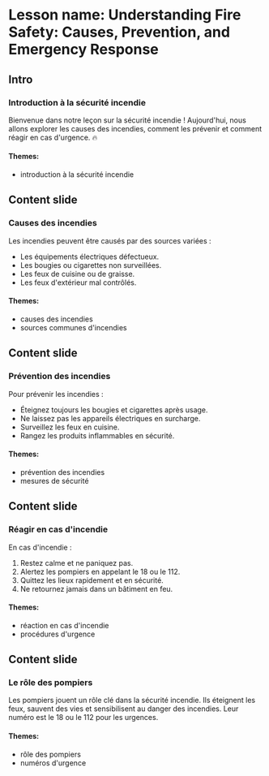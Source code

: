 # Lesson name: Understanding Fire Safety: Causes, Prevention, and Emergency Response

## Intro

### Introduction à la sécurité incendie

Bienvenue dans notre leçon sur la sécurité incendie ! Aujourd'hui, nous allons explorer les causes des incendies, comment les prévenir et comment réagir en cas d'urgence. 🔥

#### **Themes:**
- introduction à la sécurité incendie

## Content slide

### Causes des incendies

Les incendies peuvent être causés par des sources variées :
- Les équipements électriques défectueux.
- Les bougies ou cigarettes non surveillées.
- Les feux de cuisine ou de graisse.
- Les feux d'extérieur mal contrôlés.

#### **Themes:**
- causes des incendies
- sources communes d'incendies

## Content slide

### Prévention des incendies

Pour prévenir les incendies :
- Éteignez toujours les bougies et cigarettes après usage.
- Ne laissez pas les appareils électriques en surcharge.
- Surveillez les feux en cuisine.
- Rangez les produits inflammables en sécurité.

#### **Themes:**
- prévention des incendies
- mesures de sécurité

## Content slide

### Réagir en cas d'incendie

En cas d'incendie :
1. Restez calme et ne paniquez pas.
2. Alertez les pompiers en appelant le 18 ou le 112.
3. Quittez les lieux rapidement et en sécurité.
4. Ne retournez jamais dans un bâtiment en feu.

#### **Themes:**
- réaction en cas d'incendie
- procédures d'urgence

## Content slide

### Le rôle des pompiers

Les pompiers jouent un rôle clé dans la sécurité incendie. Ils éteignent les feux, sauvent des vies et sensibilisent au danger des incendies. Leur numéro est le 18 ou le 112 pour les urgences.

#### **Themes:**
- rôle des pompiers
- numéros d'urgence
